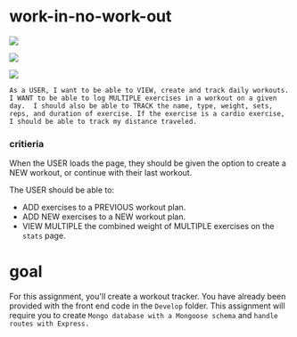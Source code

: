# work-in-no-work-out
![](https://img.shields.io/badge/WorkOut-start-181717?style=for-the-badge&logo=nodemon)

![](https://img.shields.io/badge/WorkOut-sports-181717?style=for-the-badge&logo=Dribble)

![](https://img.shields.io/badge/WorkOut-steps-181717?style=for-the-badge&logo=fitbit)

` As a USER, I want to be able to VIEW, create and track daily workouts. 
I WANT to be able to log MULTIPLE exercises in a workout on a given day. 
I should also be able to TRACK the name, type, weight, sets, reps, and duration of exercise.
 If the exercise is a cardio exercise, I should be able to track my distance traveled. `



### critieria
 When the USER loads the page, they should be given the option to create a NEW workout, or continue with their last workout.

The USER should be able to:
  * ADD exercises to a PREVIOUS workout plan.
  * ADD NEW exercises to a NEW workout plan.
  * VIEW MULTIPLE the combined weight of MULTIPLE exercises on the `stats` page.

# goal

For this assignment, you'll create a workout tracker. You have already been provided with the front end code in the `Develop` folder. This assignment will require you to create `Mongo database with a Mongoose schema` and `handle routes with Express.`
